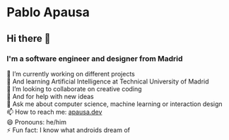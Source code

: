 # Pablo Apausa

## Hi there 👋

### I'm a software engineer and designer from Madrid

🔭 I’m currently working on different projects  
🌱 And learning Artificial Intelligence at Technical University of Madrid  
👯 I’m looking to collaborate on creative coding  
🤔 And for help with new ideas  
💬 Ask me about computer science, machine learning or interaction design  
📫 How to reach me: [apausa.dev](https://wwww.apausa.dev)  
😄 Pronouns: he/him  
⚡ Fun fact: I know what androids dream of  
